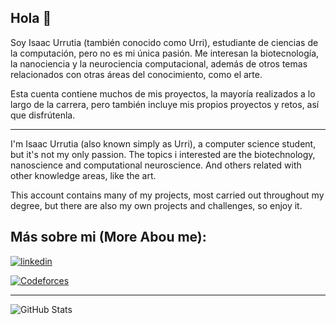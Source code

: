 
## Hola 🌱

Soy Isaac Urrutia (también conocido como Urri), estudiante de ciencias de la computación, pero no es mi única pasión.
Me interesan la biotecnología, la nanociencia y la neurociencia computacional, además de otros temas relacionados con otras áreas del conocimiento, como el arte.

Esta cuenta contiene muchos de mis proyectos, la mayoría realizados a lo largo de la carrera, pero también incluye mis propios proyectos y retos, así que disfrútenla.

---
I'm Isaac Urrutia (also known simply as Urri), a computer science student, but it's not my only passion.
The topics i interested are the biotechnology, nanoscience and computational neuroscience. And others related with other knowledge areas, like the art.

This account contains many of my projects, most carried out throughout my degree, but there are also my own projects and challenges, so enjoy it.

## Más sobre mi (More Abou me):

[![linkedin](https://img.shields.io/badge/linkedin-0A66C2?style=for-the-badge&logo=linkedin&logoColor=white)](www.linkedin.com/in/urrutiaisaac) 

[![Codeforces](https://img.shields.io/badge/Codeforces-1F8ACB?style=for-the-badge&logo=codeforces&logoColor=white)](https://codeforces.com/profile/Urri)

---

![GitHub Stats](https://github-readme-stats.vercel.app/api?username=UrriIsa&show_icons=true&theme=radical&bg_color=FFFFFF&title_color=75845D&text_color=000000&border_color=748F6E&icon_color=748F6E)


